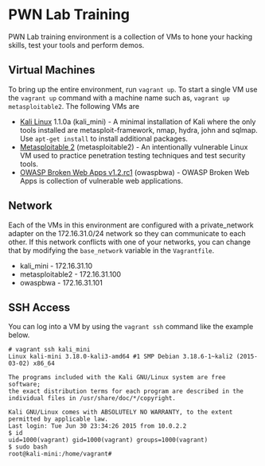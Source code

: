 # PWN Lab Training

PWN Lab training environment is a collection of VMs to hone your hacking skills, test your tools and perform demos.

## Virtual Machines

To bring up the entire environment, run `vagrant up`. To start a single VM use the `vagrant up` command with a machine name such as, `vagrant up metasploitable2`. The following VMs are 

* [Kali Linux](https://www.kali.org/) 1.1.0a (kali_mini) - A minimal installation of Kali where the only tools installed are metasploit-framework, nmap, hydra, john and sqlmap. Use `apt-get install` to install additional packages. 
* [Metasploitable 2](http://sourceforge.net/projects/metasploitable/files/Metasploitable2/) (metasploitable2) - An intentionally vulnerable Linux VM used to practice penetration testing techniques and test security tools.
* [OWASP Broken Web Apps v1.2.rc1](https://www.owasp.org/index.php/OWASP_Broken_Web_Applications_Project) (owaspbwa) - OWASP Broken Web Apps is collection of vulnerable web applications.

## Network

Each of the VMs in this environment are configured with a private_network adapter on the 172.16.31.0/24 network so they can communicate to each other. If this network conflicts with one of your networks, you can change that by modifying the `base_network` variable in the `Vagrantfile`. 

* kali_mini - 172.16.31.10
* metasploitable2 - 172.16.31.100
* owaspbwa - 172.16.31.101

## SSH Access

You can log into a VM by using the `vagrant ssh` command like the example below.

    # vagrant ssh kali_mini
    Linux kali-mini 3.18.0-kali3-amd64 #1 SMP Debian 3.18.6-1~kali2 (2015-03-02) x86_64
    
    The programs included with the Kali GNU/Linux system are free software;
    the exact distribution terms for each program are described in the
    individual files in /usr/share/doc/*/copyright.
    
    Kali GNU/Linux comes with ABSOLUTELY NO WARRANTY, to the extent
    permitted by applicable law.
    Last login: Tue Jun 30 23:34:26 2015 from 10.0.2.2
    $ id
    uid=1000(vagrant) gid=1000(vagrant) groups=1000(vagrant)
    $ sudo bash
    root@kali-mini:/home/vagrant#
